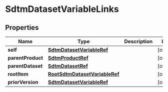 

# SdtmDatasetVariableLinks

## Properties

Name | Type | Description | Notes
------------ | ------------- | ------------- | -------------
**self** | [**SdtmDatasetVariableRef**](SdtmDatasetVariableRef.md) |  |  [optional]
**parentProduct** | [**SdtmProductRef**](SdtmProductRef.md) |  |  [optional]
**parentDataset** | [**SdtmDatasetRef**](SdtmDatasetRef.md) |  |  [optional]
**rootItem** | [**RootSdtmDatasetVariableRef**](RootSdtmDatasetVariableRef.md) |  |  [optional]
**priorVersion** | [**SdtmDatasetVariableRef**](SdtmDatasetVariableRef.md) |  |  [optional]




